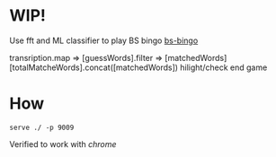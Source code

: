 # WIP!

Use fft and ML classifier to play BS bingo
[bs-bingo](https://www.mongodb.com/post/40096038528/dilbert-takes-on-big-data-buzzword-bingo)

transription.map => [guessWords].filter => [matchedWords] 
 [totalMatcheWords].concat([matchedWords])
  hilight/check end game


# How

```
serve ./ -p 9009
```
Verified    to work with *chrome*
